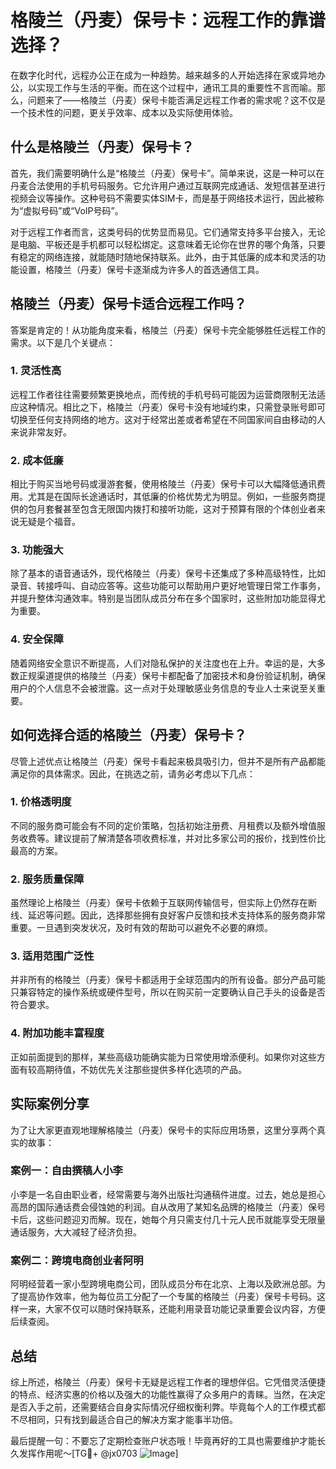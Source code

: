 # 格陵兰（丹麦）保号卡：远程工作的靠谱选择？

在数字化时代，远程办公正在成为一种趋势。越来越多的人开始选择在家或异地办公，以实现工作与生活的平衡。而在这个过程中，通讯工具的重要性不言而喻。那么，问题来了——格陵兰（丹麦）保号卡能否满足远程工作者的需求呢？这不仅是一个技术性的问题，更关乎效率、成本以及实际使用体验。

## 什么是格陵兰（丹麦）保号卡？

首先，我们需要明确什么是“格陵兰（丹麦）保号卡”。简单来说，这是一种可以在丹麦合法使用的手机号码服务。它允许用户通过互联网完成通话、发短信甚至进行视频会议等操作。这种号码不需要实体SIM卡，而是基于网络技术运行，因此被称为“虚拟号码”或“VoIP号码”。

对于远程工作者而言，这类号码的优势显而易见。它们通常支持多平台接入，无论是电脑、平板还是手机都可以轻松绑定。这意味着无论你在世界的哪个角落，只要有稳定的网络连接，就能随时随地保持联系。此外，由于其低廉的成本和灵活的功能设置，格陵兰（丹麦）保号卡逐渐成为许多人的首选通信工具。

## 格陵兰（丹麦）保号卡适合远程工作吗？

答案是肯定的！从功能角度来看，格陵兰（丹麦）保号卡完全能够胜任远程工作的需求。以下是几个关键点：

### 1. **灵活性高**
远程工作者往往需要频繁更换地点，而传统的手机号码可能因为运营商限制无法适应这种情况。相比之下，格陵兰（丹麦）保号卡没有地域约束，只需登录账号即可切换至任何支持网络的地方。这对于经常出差或者希望在不同国家间自由移动的人来说非常友好。

### 2. **成本低廉**
相比于购买当地号码或漫游套餐，使用格陵兰（丹麦）保号卡可以大幅降低通讯费用。尤其是在国际长途通话时，其低廉的价格优势尤为明显。例如，一些服务商提供的包月套餐甚至包含无限国内拨打和接听功能，这对于预算有限的个体创业者来说无疑是个福音。

### 3. **功能强大**
除了基本的语音通话外，现代格陵兰（丹麦）保号卡还集成了多种高级特性，比如录音、转接呼叫、自动应答等。这些功能可以帮助用户更好地管理日常工作事务，并提升整体沟通效率。特别是当团队成员分布在多个国家时，这些附加功能显得尤为重要。

### 4. **安全保障**
随着网络安全意识不断提高，人们对隐私保护的关注度也在上升。幸运的是，大多数正规渠道提供的格陵兰（丹麦）保号卡都配备了加密技术和身份验证机制，确保用户的个人信息不会被泄露。这一点对于处理敏感业务信息的专业人士来说至关重要。

## 如何选择合适的格陵兰（丹麦）保号卡？

尽管上述优点让格陵兰（丹麦）保号卡看起来极具吸引力，但并不是所有产品都能满足你的具体需求。因此，在挑选之前，请务必考虑以下几点：

### 1. **价格透明度**
不同的服务商可能会有不同的定价策略，包括初始注册费、月租费以及额外增值服务收费等。建议提前了解清楚各项收费标准，并对比多家公司的报价，找到性价比最高的方案。

### 2. **服务质量保障**
虽然理论上格陵兰（丹麦）保号卡依赖于互联网传输信号，但实际上仍然存在断线、延迟等问题。因此，选择那些拥有良好客户反馈和技术支持体系的服务商非常重要。一旦遇到突发状况，及时有效的帮助可以避免不必要的麻烦。

### 3. **适用范围广泛性**
并非所有的格陵兰（丹麦）保号卡都适用于全球范围内的所有设备。部分产品可能只兼容特定的操作系统或硬件型号，所以在购买前一定要确认自己手头的设备是否符合要求。

### 4. **附加功能丰富程度**
正如前面提到的那样，某些高级功能确实能为日常使用增添便利。如果你对这些方面有较高期待值，不妨优先关注那些提供多样化选项的产品。

## 实际案例分享

为了让大家更直观地理解格陵兰（丹麦）保号卡的实际应用场景，这里分享两个真实的故事：

### 案例一：自由撰稿人小李
小李是一名自由职业者，经常需要与海外出版社沟通稿件进度。过去，她总是担心高昂的国际通话费会侵蚀她的利润。自从改用了某知名品牌的格陵兰（丹麦）保号卡后，这些问题迎刃而解。现在，她每个月只需支付几十元人民币就能享受无限量通话服务，大大减轻了经济负担。

### 案例二：跨境电商创业者阿明
阿明经营着一家小型跨境电商公司，团队成员分布在北京、上海以及欧洲总部。为了提高协作效率，他为每位员工分配了一个专属的格陵兰（丹麦）保号卡号码。这样一来，大家不仅可以随时保持联系，还能利用录音功能记录重要会议内容，方便后续查阅。

## 总结

综上所述，格陵兰（丹麦）保号卡无疑是远程工作者的理想伴侣。它凭借灵活便捷的特点、经济实惠的价格以及强大的功能性赢得了众多用户的青睐。当然，在决定是否入手之前，还需要结合自身实际情况仔细权衡利弊。毕竟每个人的工作模式都不尽相同，只有找到最适合自己的解决方案才能事半功倍。

最后提醒一句：不要忘了定期检查账户状态哦！毕竟再好的工具也需要维护才能长久发挥作用呢～[TG💪+ @jx0703 ![Image](https://github.com/user-attachments/assets/dbca1d08-cadb-493c-b0ec-ad6f7a83f270)]